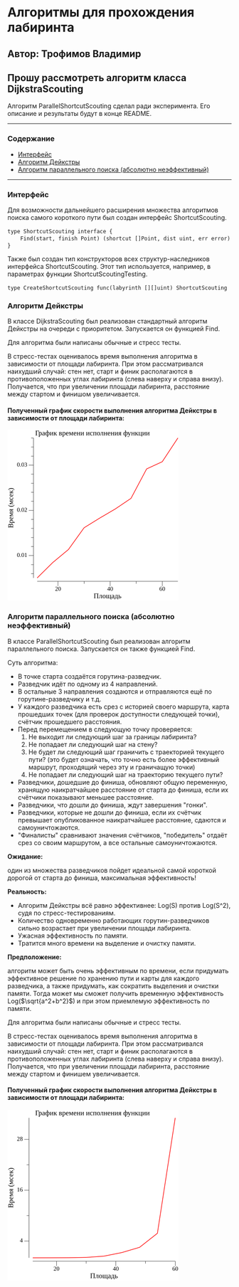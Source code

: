 #  Алгоритмы для прохождения лабиринта #
## Автор: Трофимов Владимир ##

## Прошу рассмотреть алгоритм класса DijkstraScouting ##
Алгоритм ParallelShortcutScouting сделал ради эксперимента. Его описание и результаты будут в конце README.

---
### Содержание ###
- [Интерфейс](#интерфейс)
- [Алгоритм Дейкстры](#алгоритм-дейкстры)
- [Алгоритм параллельного поиска (абсолютно неэффективный)](#алгоритм_параллельного_поиска_(абсолютно_неэффективный))
---

### Интерфейс ###
Для возможности дальнейшего расширения множества алгоритмов поиска самого короткого пути был создан интерфейс ShortcutScouting.
```
type ShortcutScouting interface {
    Find(start, finish Point) (shortcut []Point, dist uint, err error)
}
```
Также был создан тип конструкторов всех структур-наследников интерфейса ShortcutScouting. Этот тип используется, например, в параметрах функции ShortcutScoutingTesting.
```
type CreateShortcutScouting func(labyrinth [][]uint) ShortcutScouting
```

### Алгоритм Дейкстры ###
В классе DijkstraScouting был реализован стандартный алгоритм Дейкстры на очереди с приоритетом. Запускается он функцией Find.

Для алгоритма были написаны обычные и стресс тесты.

В стресс-тестах оценивалось время выполнения алгоритма в зависимости от площади лабиринта. При этом рассматривался наихудший случай: стен нет, старт и финик располагаются в противоположенных углах лабиринта (слева наверху и справа внизу). Получается, что при увеличении площади лабиринта, расстояние между стартом и финишом увеличивается.
#### Полученный график скорости выполнения алгоритма Дейкстры в зависимости от площади лабиринта: ####
![1](https://github.com/Vladimir220/labyrinth/blob/main/tests/Benchmark_DijkstraScouting.png)

### Алгоритм параллельного поиска (абсолютно неэффективный) ###
В классе ParallelShortcutScouting был реализован алгоритм параллельного поиска. Запускается он также функцией Find.

Суть алгоритма:
- В точке старта создаётся горутина-разведчик.
- Разведчик идёт по одному из 4 направлений.
- В остальные 3 направления создаются и отправляются ещё по горутине-разведчику и т.д.
- У каждого разведчика есть срез с историей своего маршрута, карта прошедших точек (для проверок доступности следующей точки), счётчик прошедшего расстояния.
- Перед перемещением в следующую точку проверяется:
    1) Не выходит ли следующий шаг за границы лабиринта?
    2) Не попадает ли следующий шаг на стену?
    3) Не будет ли следующий шаг граничить с траекторией текущего пути? (это будет означать, что точно есть более эффективный маршрут, проходящий через эту и граничащую точки)
    4) Не попадает ли следующий шаг на траекторию текущего пути?
- Разведчики, дошедшие до финиша, обновляют общую переменную, хранящую наикратчайшее расстояние от старта до финиша, если их счётчики показывают меньшее расстояние.
- Разведчики, что дошли до финиша, ждут завершения "гонки".
- Разведчики, которые не дошли до финиша, если их счётчик превышает опубликованное наикратчайшее расстояние, сдаются и самоуничтожаются.
- "Финалисты" сравнивают значения счётчиков, "победитель" отдаёт срез со своим маршрутом, а все остальные самоуничтожаются.

**Ожидание:** 

один из множества разведчиков пойдет идеальной самой короткой дорогой от старта до финиша, максимальная эффективность!

**Реальность:** 
- Алгоритм Дейкстры всё равно эффективнее: Log(S) против Log(S^2), судя по стресс-тестированиям.
- Количество одновременно работающих горутин-разведчиков сильно возрастает при увеличении площади лабиринта.
- Ужасная эффективность по памяти.
- Тратится много времени на выделение и очистку памяти.

**Предположение:** 

алгоритм может быть очень эффективным по времени, если придумать эффективное решение по хранению пути и карты для каждого разведчика, а также придумать, как сократить выделения и очистки памяти. Тогда может мы сможет получить временную эффективность Log($\sqrt{a^2+b^2}$) и при этом приемлемую эффективность по памяти.

Для алгоритма были написаны обычные и стресс тесты.

В стресс-тестах оценивалось время выполнения алгоритма в зависимости от площади лабиринта. При этом рассматривался наихудший случай: стен нет, старт и финик располагаются в противоположенных углах лабиринта (слева наверху и справа внизу). Получается, что при увеличении площади лабиринта, расстояние между стартом и финишем увеличивается.
#### Полученный график скорости выполнения алгоритма Дейкстры в зависимости от площади лабиринта: ####
![2](https://github.com/Vladimir220/labyrinth/blob/main/tests/Benchmark_ParallelShortcutScouting.png)

